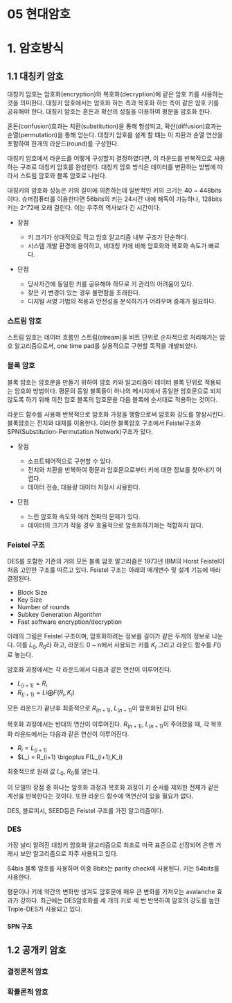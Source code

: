 05 현대암호
===

# 1. 암호방식

## 1.1 대칭키 암호

대칭키 암호는 암호화(encryption)와 복호화(decryption)에 같은 암호 키를 사용하는 것을 의미한다. 대칭키 암호에서는 암호화 하는 측과 복호화 하는 측이 같은 암호 키를 공유해야 한다. 대칭키 암호는 혼돈과 확산의 성질을 이용하여 평문을 암호화 한다. 

혼돈(confusion)효과는 치환(substitution)을 통해 형성되고, 확산(diffusion)효과는 순열(permutation)을 통해 얻는다. 대칭키 암호를 설계 할 떄는 이 치환과 순열 연산을 포함하여 한개의 라운드(round)를 구성한다.

대칭키 암호에서 라운드를 어떻게 구성할지 결정하였다면, 이 라운드를 반복적으로 사용하는 구조로 대칭키 암호를 완성한다. 대칭키 암호 방식은 데이터를 변환하는 방법에 따라서 스트림 암호와 블록 암호로 나뉜다.

대칭키의 암호화 성능은 키의 길이에 의존하는데 일반적인 키의 크기는 40 ~ 448bits이다. 슈퍼컴퓨터를 이용한다면 56bits의 키는 24시간 내에 해독이 가능하나, 128bits키는 2^72배 오래 걸린다. 이는 우주의 역사보다 긴 시간이다.

- 장점

    - 키 크기가 상대적으로 작고 암호 알고리즘 내부 구조가 단순하다.
    - 시스템 개발 환경에 용이하고, 비대칭 키에 비해 암호화와 복호화 속도가 빠르다.

- 단점

    - 당사자간에 동일한 키를 공유해야 하므로 키 관리의 어려움이 있다.
    - 잦은 키 변경이 있는 경우 불편함을 초래한다.
    - 디지털 서명 기법의 적용과 안전성을 분석하기가 어려우며 중재가 필요하다.

### 스트림 암호

스트림 암호는 데이터 흐름인 스트림(stream)을 비트 단위로 순차적으로 처리해가는 암호 알고리즘으로서, one time pad를 실용적으로 구현할 목적을 개발되었다.

### 블록 암호

블록 암호는 암호문을 만들기 위하여 암호 키와 알고리즘이 데이터 블록 단위로 적용되는 암호화 방법이다. 평문의 동일 블록들이 하나의 메시지에서 동일한 암호문으로 되지 않도록 하기 위해 이전 암호 블록의 암호문을 다음 블록에 순서대로 적용하는 것이다.

라운드 함수를 사용해 반복적으로 암호화 가정을 행함으로써 암호화 강도를 향상시킨다. 블록암호는 전치와 대체를 이용한다. 이러한 블록암호 구조에서 Feistel구조와 SPN(Substitution-Permutation Network)구조가 있다.

- 장점

    - 소프트웨어적으로 구현할 수 있다.
    - 전치와 치환을 반복하여 평문과 암호문으로부터 키에 대한 정보를 찾아내기 어렵다.
    - 데이터 전송, 대용량 데이터 저장시 사용한다.

- 단점

    - 느린 암호화 속도와 에러 전파의 문제가 있다.
    - 데이터의 크기가 작을 경우 효율적으로 암호화하기에는 적합하지 않다.

### Feistel 구조

DES를 포함한 기존의 거의 모든 블록 암호 알고리즘은 1973년 IBM의 Horst Feistel이 처음 고안한 구조를 따르고 있다. Feistel 구조는 아래의 매개변수 및 설계 기능에 따라 결정된다.

- Block Size 
- Key Size
- Number of rounds
- Subkey Generation Algorithm
- Fast software encryption/decryption

아래의 그림은 Feistel 구조이며, 암호화하려는 정보를 길이가 같은 두개의 정보로 나눈다. 이를 $L_0, \; R_0$라 하고, 라운드 0 ~ n에서 사용되는 키를 $K_i$ 그리고 라운드 함수를 $F()$로 놓는다.

암호화 과정에서는 각 라운드에서 다음과 같은 연산이 이루어진다.

- $L_(i+1) = R_i$
- $R_(i+1) = Li \bigoplus F(R_i,K_i)$

모든 라운드가 끝난후 최종적으로 $R_(n+1), \; L_(n+1)$이 암호화된 값이 된다.

복호화 과정에서는 반대의 연산이 이루어진다. $R_(n+1), \; L_(n+1)$이 주어졌을 때, 각 복호화 라운드에서는 다음과 같은 연산이 이루어진다.

- $R_i = L_(i+1)$
- $L_i = R_(i+1) \bigoplus F(L_(i+1),K_i)

최종적으로 원래 값 $L_0, \; R_0$를 얻는다. 

이 모델의 장점 중 하나는 암호화 과정과 복호화 과정이 키 순서를 제외한 전체가 같은 계산을 반복한다는 것이다. 또한 라운드 함수에 역연산이 있을 필요가 없다.

DES, 블로피시, SEED등은 Feistel 구조를 가진 알고리즘이다. 

### DES

가장 널리 알려진 대칭키 암호화 알고리즘으로 최초로 미국 표준으로 선정되어 은행 거래시 보안 알고리즘으로 자주 사용되고 있다.

64bis 블록 암호를 사용하며 이중 8bits는 parity check에 사용된다. 키는 54bits를 사용한다.

평문이나 키에 약간의 변화만 생겨도 암호문에 매우 큰 변화를 가져오는 avalanche 효과가 강하다. 최근에는 DES암호화를 세 개의 키로 세 번 반복하여 암호의 강도를 높인 Triple-DES가 사용되고 있다.




#### SPN 구조

## 1.2 공개키 암호

### 결정론적 암호

### 확률론적 암호
